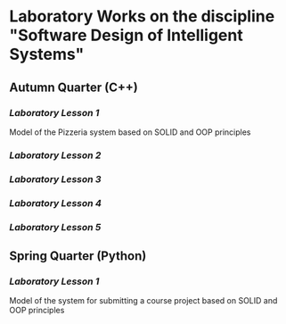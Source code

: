 # Laboratory Works on the discipline "Software Design of Intelligent Systems"

## Autumn Quarter (C++)

### *Laboratory Lesson 1*
Model of the Pizzeria system based on SOLID and OOP principles

### *Laboratory Lesson 2*



### *Laboratory Lesson 3*



### *Laboratory Lesson 4*



### *Laboratory Lesson 5*



## Spring Quarter (Python)

### *Laboratory Lesson 1*
Model of the system for submitting a course project based on SOLID and OOP principles
